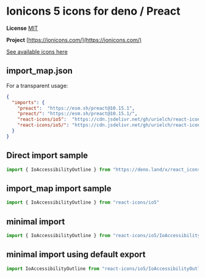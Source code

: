 # Ionicons 5 icons for deno / Preact

**License** [MIT](https://github.com/ionic-team/ionicons/blob/master/LICENSE)

**Project** [https://ionicons.com/](https://ionicons.com/)

[See available icons here](https://react-icons.github.io/react-icons/icons?name=io5)

## import_map.json

For a transparent usage:

```json
{
  "imports": {
    "preact":  "https://esm.sh/preact@10.15.1",
    "preact/": "https://esm.sh/preact@10.15.1/",
    "react-icons/io5":  "https://cdn.jsdelivr.net/gh/urielch/react-icons-io5@1.0.1/mod.ts",
    "react-icons/io5/": "https://cdn.jsdelivr.net/gh/urielch/react-icons-io5/ico/",
  }
}
```

## Direct import sample

```ts
import { IoAccessibilityOutline } from "https://deno.land/x/react_icons_io5@1.0.1/mod.ts"
```

## import_map import sample

```ts
import { IoAccessibilityOutline } from "react-icons/io5"
```

## minimal import

```ts
import { IoAccessibilityOutline } from "react-icons/io5/IoAccessibilityOutline.ts"
```

## minimal import using default export

```ts
import IoAccessibilityOutline from "react-icons/io5/IoAccessibilityOutline.ts"
```

